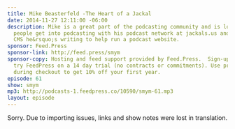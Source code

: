 ```yaml
---
title: Mike Beasterfeld -The Heart of a Jackal
date: 2014-11-27 12:11:00 -06:00
description: Mike is a great part of the podcasting community and is looking to help
  people get into podcasting with his podcast network at jackals.us and the custom
  CMS he&rsquo;s writing to help run a podcast website.
sponsor: Feed.Press
sponsor-link: http://feed.press/smym
sponsor-copy: Hosting and feed support provided by Feed.Press.  Sign-up today and
  try FeedPress on a 14 day trial (no contracts or commitments). Use promo code "smym"
  during checkout to get 10% off your first year.
episode: 61
show: smym
mp3: http://podcasts-1.feedpress.co/10590/smym-61.mp3
layout: episode
---
```


Sorry. Due to importing issues, links and show notes were lost in translation.

